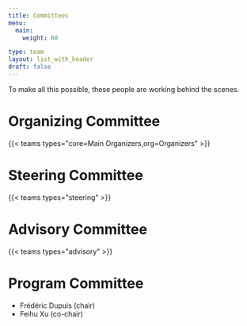 ```yaml
---
title: Committees
menu:
  main:
    weight: 60

type: team
layout: list_with_header
draft: false
---
```



To make all this possible, these people are working behind the scenes.


# Organizing Committee

{{< teams types="core=Main Organizers,org=Organizers" >}}

# Steering Committee

{{< teams types="steering" >}}


# Advisory  Committee

{{< teams types="advisory" >}}


# Program Committee

- Frédéric Dupuis (chair)
- Feihu Xu (co-chair)

<!-- <section class="members">
  <ul>
    <li>Frédéric Dupuis (chair)</li>
    <li>Feihu Xu (co-chair)</li>
  </ul>
</section> -->


<!--
{{% partners categories="communautes,media" %}}
# Partners
{{% /partners %}}
-->
